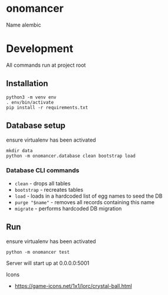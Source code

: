 # onomancer
Name alembic

# Development
All commands run at project root

## Installation
```
python3 -m venv env
. env/bin/activate
pip install -r requirements.txt
```

## Database setup
ensure virtualenv has been activated
```
mkdir data
python -m onomancer.database clean bootstrap load
```

### Database CLI commands
* `clean` - drops all tables
* `bootstrap` - recreates tables
* `load` - loads in a hardcoded list of egg names to seed the DB
* `purge "$name"` - removes all records containing this name
* `migrate` - performs hardcoded DB migration

## Run
ensure virtualenv has been activated
```
python -m onomancer test
```
Server will start up at 0.0.0.0:5001

Icons
* https://game-icons.net/1x1/lorc/crystal-ball.html
